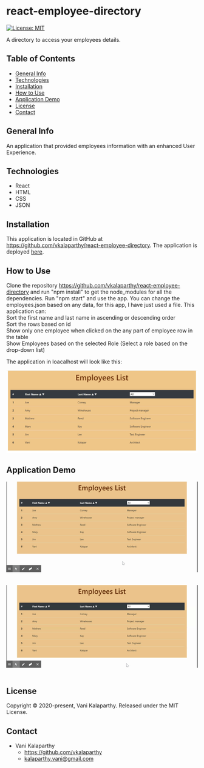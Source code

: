 # react-employee-directory
[![License: MIT](https://img.shields.io/badge/License-MIT-yellow.svg)](https://opensource.org/licenses/MIT)  

A directory to access your employees details.

## Table of Contents
* [General Info](#general-info)
* [Technologies](#technologies)
* [Installation](#installation)
* [How to Use](#usage)
* [Application Demo](#application-demo)
* [License](#license)
* [Contact](#contact)

## General Info
An application that provided employees information with an enhanced User Experience.

## Technologies
* React
* HTML
* CSS
* JSON

## Installation
This application is located in GitHub at https://github.com/vkalaparthy/react-employee-directory.   The application is deployed [here](https://vkalaparthy.github.io/react-employee-directory/).

## How to Use
Clone the repository https://github.com/vkalaparthy/react-employee-directory and run "npm install" to get the node_modules for all the dependencies.  Run "npm start" and use the app. You can change the employees.json based on any data, for this app, I have just used a file. This application can:  
Sort the first name and last name in ascending or descending order  
Sort the rows based on id  
Show only one employee when clicked on the any part of employee row in the table  
Show Employees based on the selected Role (Select a role based on the drop-down list)  

The application in loacalhost will look like this:  

![firstPage](./public/assets/EmpList.JPG)  
  

## Application Demo

![demo](./public/assets/ReactApp.gif) 
  

![demo2](./public/assets/ReactApp2.gif) 


## License
Copyright © 2020-present, Vani Kalaparthy. Released under the MIT License.

## Contact
* Vani Kalaparthy
  * https://github.com/vkalaparthy
  * kalaparthy.vani@gmail.com
